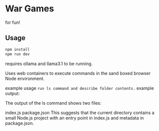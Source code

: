 # War Games

for fun!

## Usage

```bash
npm install
npm run dev
```

requires ollama and llama3.1 to be running.

Uses web containers to execute commands in the sand boxed browser Node environment.

example usage `run ls command and describe folder contents.` example output:

The output of the ls command shows two files:

index.js
package.json
This suggests that the current directory contains a small Node.js project with an entry point in index.js and metadata in package.json.
